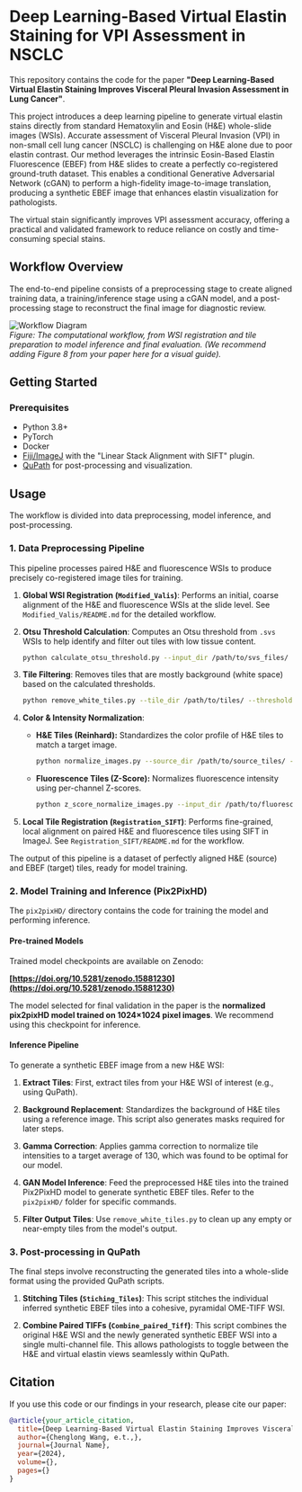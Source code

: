 # Deep Learning-Based Virtual Elastin Staining for VPI Assessment in NSCLC

This repository contains the code for the paper **"Deep Learning-Based Virtual Elastin Staining Improves Visceral Pleural Invasion Assessment in Lung Cancer"**.

This project introduces a deep learning pipeline to generate virtual elastin stains directly from standard Hematoxylin and Eosin (H&E) whole-slide images (WSIs). Accurate assessment of Visceral Pleural Invasion (VPI) in non-small cell lung cancer (NSCLC) is challenging on H&E alone due to poor elastin contrast. Our method leverages the intrinsic Eosin-Based Elastin Fluorescence (EBEF) from H&E slides to create a perfectly co-registered ground-truth dataset. This enables a conditional Generative Adversarial Network (cGAN) to perform a high-fidelity image-to-image translation, producing a synthetic EBEF image that enhances elastin visualization for pathologists.

The virtual stain significantly improves VPI assessment accuracy, offering a practical and validated framework to reduce reliance on costly and time-consuming special stains.

## Workflow Overview

The end-to-end pipeline consists of a preprocessing stage to create aligned training data, a training/inference stage using a cGAN model, and a post-processing stage to reconstruct the final image for diagnostic review.

![Workflow Diagram](https://raw.githubusercontent.com/your-username/your-repo/main/path/to/figure8.png)  
*Figure: The computational workflow, from WSI registration and tile preparation to model inference and final evaluation. (We recommend adding Figure 8 from your paper here for a visual guide).*

## Getting Started

### Prerequisites
*   Python 3.8+
*   PyTorch
*   Docker
*   [Fiji/ImageJ](https://imagej.net/software/fiji/) with the "Linear Stack Alignment with SIFT" plugin.
*   [QuPath](https://qupath.github.io/) for post-processing and visualization.



## Usage

The workflow is divided into data preprocessing, model inference, and post-processing.

### 1. Data Preprocessing Pipeline

This pipeline processes paired H&E and fluorescence WSIs to produce precisely co-registered image tiles for training.

1.  **Global WSI Registration (`Modified_Valis`)**:
    Performs an initial, coarse alignment of the H&E and fluorescence WSIs at the slide level. See `Modified_Valis/README.md` for the detailed workflow.

2.  **Otsu Threshold Calculation**:
    Computes an Otsu threshold from `.svs` WSIs to help identify and filter out tiles with low tissue content.
    ```bash
    python calculate_otsu_threshold.py --input_dir /path/to/svs_files/
    ```

3.  **Tile Filtering**:
    Removes tiles that are mostly background (white space) based on the calculated thresholds.
    ```bash
    python remove_white_tiles.py --tile_dir /path/to/tiles/ --threshold 220
    ```

4.  **Color & Intensity Normalization**:
    *   **H&E Tiles (Reinhard):** Standardizes the color profile of H&E tiles to match a target image.
        ```bash
        python normalize_images.py --source_dir /path/to/source_tiles/ --target_image /path/to/target.png
        ```
    *   **Fluorescence Tiles (Z-Score):** Normalizes fluorescence intensity using per-channel Z-scores.
        ```bash
        python z_score_normalize_images.py --input_dir /path/to/fluorescence_tiles/
        ```

5.  **Local Tile Registration (`Registration_SIFT`)**:
    Performs fine-grained, local alignment on paired H&E and fluorescence tiles using SIFT in ImageJ. See `Registration_SIFT/README.md` for the workflow.

The output of this pipeline is a dataset of perfectly aligned H&E (source) and EBEF (target) tiles, ready for model training.

### 2. Model Training and Inference (Pix2PixHD)

The `pix2pixHD/` directory contains the code for training the model and performing inference.

#### Pre-trained Models
Trained model checkpoints are available on Zenodo:

**[https://doi.org/10.5281/zenodo.15881230](https://doi.org/10.5281/zenodo.15881230)**

The model selected for final validation in the paper is the **normalized pix2pixHD model trained on 1024×1024 pixel images**. We recommend using this checkpoint for inference.

#### Inference Pipeline
To generate a synthetic EBEF image from a new H&E WSI:

1.  **Extract Tiles**: First, extract tiles from your H&E WSI of interest (e.g., using QuPath).

2.  **Background Replacement**:
    Standardizes the background of H&E tiles using a reference image. This script also generates masks required for later steps.

3.  **Gamma Correction**:
    Applies gamma correction to normalize tile intensities to a target average of 130, which was found to be optimal for our model.

4.  **GAN Model Inference**:
    Feed the preprocessed H&E tiles into the trained Pix2PixHD model to generate synthetic EBEF tiles. Refer to the `pix2pixHD/` folder for specific commands.

5.  **Filter Output Tiles**:
    Use `remove_white_tiles.py` to clean up any empty or near-empty tiles from the model's output.

### 3. Post-processing in QuPath

The final steps involve reconstructing the generated tiles into a whole-slide format using the provided QuPath scripts.

1.  **Stitching Tiles (`Stiching_Tiles`)**:
    This script stitches the individual inferred synthetic EBEF tiles into a cohesive, pyramidal OME-TIFF WSI.

2.  **Combine Paired TIFFs (`Combine_paired_Tiff`)**:
    This script combines the original H&E WSI and the newly generated synthetic EBEF WSI into a single multi-channel file. This allows pathologists to toggle between the H&E and virtual elastin views seamlessly within QuPath.

## Citation

If you use this code or our findings in your research, please cite our paper:

```bibtex
@article{your_article_citation,
  title={Deep Learning-Based Virtual Elastin Staining Improves Visceral Pleural Invasion Assessment in Lung Cancer},
  author={Chenglong Wang, e.t.,},
  journal={Journal Name},
  year={2024},
  volume={},
  pages={}
}
